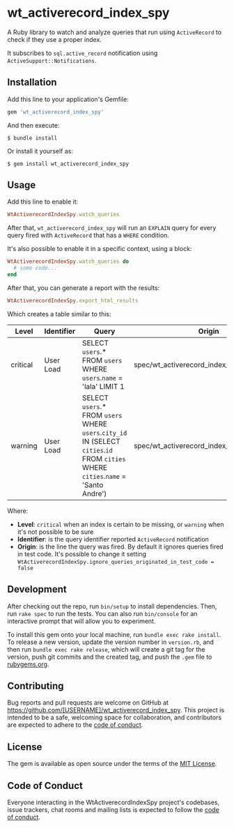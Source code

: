 # wt_activerecord_index_spy

A Ruby library to watch and analyze queries that run using `ActiveRecord` to check
if they use a proper index.

It subscribes to `sql.active_record` notification using `ActiveSupport::Notifications`.

## Installation

Add this line to your application's Gemfile:

```ruby
gem 'wt_activerecord_index_spy'
```

And then execute:

    $ bundle install

Or install it yourself as:

    $ gem install wt_activerecord_index_spy

## Usage

Add this line to enable it:

```ruby
WtActiverecordIndexSpy.watch_queries
```

After that, `wt_activerecord_index_spy` will run an `EXPLAIN` query for every query
fired with `ActiveRecord` that has a `WHERE` condition.

It's also possible to enable it in a specific context, using a block:

```ruby
WtActiverecordIndexSpy.watch_queries do
  # some code...
end
```

After that, you can generate a report with the results:

```ruby
WtActiverecordIndexSpy.export_html_results
```

Which creates a table similar to this:

| Level | Identifier | Query | Origin |
| ----  | ---------- | ----- | ------ |
| critical | User Load | SELECT `users`.* FROM `users` WHERE `users`.`name` = 'lala' LIMIT 1  | spec/wt_activerecord_index_spy_spec.rb:162 |
| warning | User Load | SELECT `users`.* FROM `users` WHERE `users`.`city_id` IN (SELECT `cities`.`id` FROM `cities` WHERE `cities`.`name` = 'Santo Andre') | spec/wt_activerecord_index_spy_spec.rb:173 |

Where:
- **Level**: `critical` when an index is certain to be missing, or `warning` when it's not possible to be sure
- **Identifier**: is the query identifier reported `ActiveRecord` notification
- **Origin**: is the line the query was fired. By default it ignores queries fired in test code. It's possible to change it setting `WtActiverecordIndexSpy.ignore_queries_originated_in_test_code = false`



## Development

After checking out the repo, run `bin/setup` to install dependencies. Then, run `rake spec` to run the tests. You can also run `bin/console` for an interactive prompt that will allow you to experiment.

To install this gem onto your local machine, run `bundle exec rake install`. To release a new version, update the version number in `version.rb`, and then run `bundle exec rake release`, which will create a git tag for the version, push git commits and the created tag, and push the `.gem` file to [rubygems.org](https://rubygems.org).

## Contributing

Bug reports and pull requests are welcome on GitHub at https://github.com/[USERNAME]/wt_activerecord_index_spy. This project is intended to be a safe, welcoming space for collaboration, and contributors are expected to adhere to the [code of conduct](https://github.com/[USERNAME]/wt_activerecord_index_spy/blob/main/CODE_OF_CONDUCT.md).

## License

The gem is available as open source under the terms of the [MIT License](https://opensource.org/licenses/MIT).

## Code of Conduct

Everyone interacting in the WtActiverecordIndexSpy project's codebases, issue trackers, chat rooms and mailing lists is expected to follow the [code of conduct](https://github.com/[USERNAME]/wt_activerecord_index_spy/blob/main/CODE_OF_CONDUCT.md).
